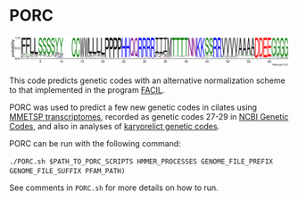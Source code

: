 # PORC
![Prediction Of Reassigned Codons](example/bsto_atcc.weblogo.png)

This code predicts genetic codes with an alternative normalization scheme to that implemented in the program [FACIL](http://facil.cmbi.umcn.nl/facil/cgi-bin/display.pl?disp=home). 

PORC was used to predict a few new genetic codes in cilates using [MMETSP transcriptomes](https://pubmed.ncbi.nlm.nih.gov/27426948/), recorded as genetic codes 27-29 in [NCBI Genetic Codes](https://www.ncbi.nlm.nih.gov/Taxonomy/Utils/wprintgc.cgi), and also in analyses of [karyorelict genetic codes](https://doi.org/10.1101/2022.04.12.488043).

PORC can be run with the following command:

`./PORC.sh $PATH_TO_PORC_SCRIPTS HMMER_PROCESSES GENOME_FILE_PREFIX GENOME_FILE_SUFFIX PFAM_PATH)`

See comments in `PORC.sh` for more details on how to run. 

